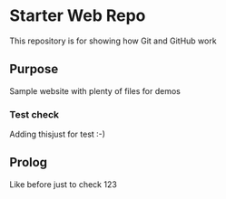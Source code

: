 # Starter Web Repo

This repository is for showing how Git and GitHub work

## Purpose

Sample website with plenty of files for demos


### Test check 
Adding thisjust for test
:-)


## Prolog
Like before just to check
123


